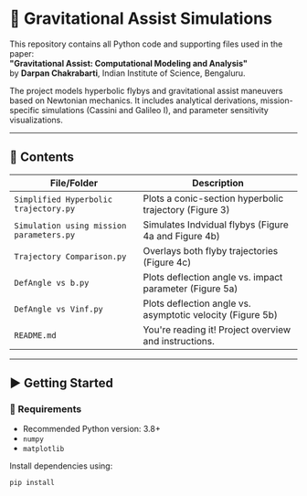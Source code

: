# 🚀 Gravitational Assist Simulations

This repository contains all Python code and supporting files used in the paper:  
**"Gravitational Assist: Computational Modeling and Analysis"**  
by **Darpan Chakrabarti**, Indian Institute of Science, Bengaluru.

The project models hyperbolic flybys and gravitational assist maneuvers based on Newtonian mechanics. It includes analytical derivations, mission-specific simulations (Cassini and Galileo I), and parameter sensitivity visualizations.

---

## 📁 Contents

| File/Folder                  | Description |
|-----------------------------|-------------|
| `Simplified Hyperbolic trajectory.py`    | Plots a conic-section hyperbolic trajectory (Figure 3) |
| `Simulation using mission parameters.py` | Simulates Indvidual flybys (Figure 4a and Figure 4b) |
| `Trajectory Comparison.py`               | Overlays both flyby trajectories (Figure 4c) |
| `DefAngle vs b.py`                       | Plots deflection angle vs. impact parameter (Figure 5a) |
| `DefAngle vs Vinf.py`                    | Plots deflection angle vs. asymptotic velocity (Figure 5b) |
| `README.md`                              | You're reading it! Project overview and instructions. |

---

## ▶️ Getting Started

### 🔧 Requirements

- Recommended Python version: 3.8+
- `numpy`
- `matplotlib`

Install dependencies using:

```bash
pip install


